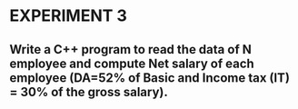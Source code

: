 # EXPERIMENT 3
## Write a C++ program to read the data of N employee and compute Net salary of each employee (DA=52% of Basic and Income tax (IT) = 30% of the gross salary).
